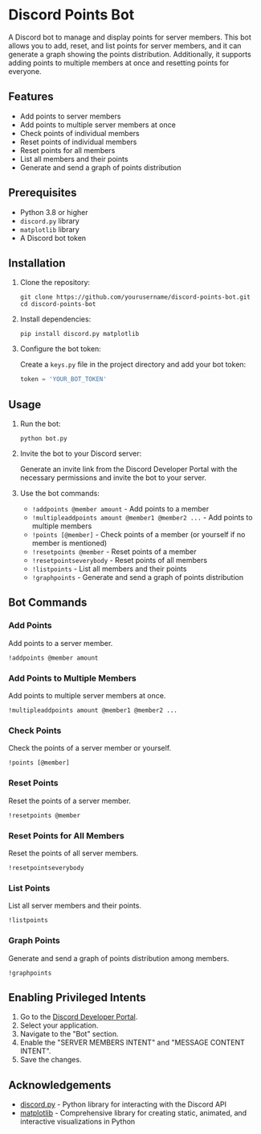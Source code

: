
Discord Points Bot
==================

A Discord bot to manage and display points for server members. This bot allows you to add, reset, and list points for server members, and it can generate a graph showing the points distribution. Additionally, it supports adding points to multiple members at once and resetting points for everyone.

Features
--------

- Add points to server members
- Add points to multiple server members at once
- Check points of individual members
- Reset points of individual members
- Reset points for all members
- List all members and their points
- Generate and send a graph of points distribution

Prerequisites
-------------

- Python 3.8 or higher
- `discord.py` library
- `matplotlib` library
- A Discord bot token

Installation
------------

1. Clone the repository:

   ```
   git clone https://github.com/yourusername/discord-points-bot.git
   cd discord-points-bot
   ```

2. Install dependencies:

   ```
   pip install discord.py matplotlib
   ```


3. Configure the bot token:

   Create a `keys.py` file in the project directory and add your bot token:

   ```python
   token = 'YOUR_BOT_TOKEN'
   ```

Usage
-----

1. Run the bot:

   ```
   python bot.py
   ```

2. Invite the bot to your Discord server:

   Generate an invite link from the Discord Developer Portal with the necessary permissions and invite the bot to your server.

3. Use the bot commands:

   - `!addpoints @member amount` - Add points to a member
   - `!multipleaddpoints amount @member1 @member2 ...` - Add points to multiple members
   - `!points [@member]` - Check points of a member (or yourself if no member is mentioned)
   - `!resetpoints @member` - Reset points of a member
   - `!resetpointseverybody` - Reset points of all members
   - `!listpoints` - List all members and their points
   - `!graphpoints` - Generate and send a graph of points distribution

Bot Commands
------------

### Add Points

Add points to a server member.

```
!addpoints @member amount
```

### Add Points to Multiple Members

Add points to multiple server members at once.

```
!multipleaddpoints amount @member1 @member2 ...
```

### Check Points

Check the points of a server member or yourself.

```
!points [@member]
```

### Reset Points

Reset the points of a server member.

```
!resetpoints @member
```

### Reset Points for All Members

Reset the points of all server members.

```
!resetpointseverybody
```

### List Points

List all server members and their points.

```
!listpoints
```

### Graph Points

Generate and send a graph of points distribution among members.

```
!graphpoints
```

Enabling Privileged Intents
---------------------------

1. Go to the [Discord Developer Portal](https://discord.com/developers/applications).
2. Select your application.
3. Navigate to the "Bot" section.
4. Enable the "SERVER MEMBERS INTENT" and "MESSAGE CONTENT INTENT".
5. Save the changes.


Acknowledgements
----------------

- [discord.py](https://github.com/Rapptz/discord.py) - Python library for interacting with the Discord API
- [matplotlib](https://github.com/matplotlib/matplotlib) - Comprehensive library for creating static, animated, and interactive visualizations in Python
